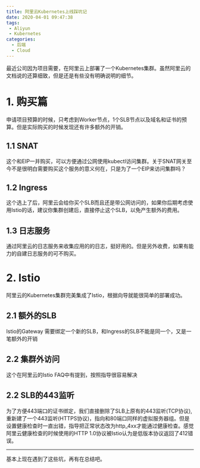 ```yaml
---
title: 阿里云Kubernetes上线踩坑记
date: 2020-04-01 09:47:38
tags:
 - Aliyun
 - Kubernetes
categories:
  - 后端
  - Cloud
---
```


最近公司因为项目需要，在阿里云上部署了一个Kubernetes集群。虽然阿里云的文档说的还算细致，但是还是有些没有明确说明的细节。

# 1. 购买篇

申请项目预算的时候，只考虑到Worker节点，1个SLB节点以及域名和证书的预算。但是实际购买的时候发现还有许多额外的开销。

## 1.1 SNAT

这个和EIP一并购买，可以方便通过公网使用kubectl访问集群。关于SNAT网关至今不是很明白需要购买这个服务的意义何在，只是为了一个EIP来访问集群吗？

## 1.2 Ingress

这个选上了后，阿里云会给你买个SLB而且还是带公网访问的，如果你后期考虑使用Istio的话，建议你集群创建后，直接停止这个SLB，以免产生额外的费用。

## 1.3 日志服务

通过阿里云的日志服务来收集应用的的日志，挺好用的。但是另外收费，如果有能力的自建日志服务的可不购买。

# 2. Istio

阿里云的Kubernetes集群完美集成了Istio，根据向导就能很简单的部署成功。

## 2.1 额外的SLB

Istio的Gateway 需要绑定一个新的SLB，和Ingress的SLB不能是同一个，又是一笔额外的开销

## 2.2 集群外访问

这个在阿里云的Istio FAQ中有提到，按照指导很容易解决

## 2.2 SLB的443监听

为了方便443端口的证书绑定，我们直接删除了SLB上原有的443监听(TCP协议), 重新建了一个443监听(HTTPS协议)，指向和80端口同样的虚拟服务器组。但是设置健康检查时一直出错，指导把正常状态改为http_4xx才能通过健康检查。感觉阿里云健康检查的时候使用的HTTP 1.0协议被Istio认为是低版本协议返回了412错误。

---

基本上现在遇到了这些坑，再有在总结吧。
